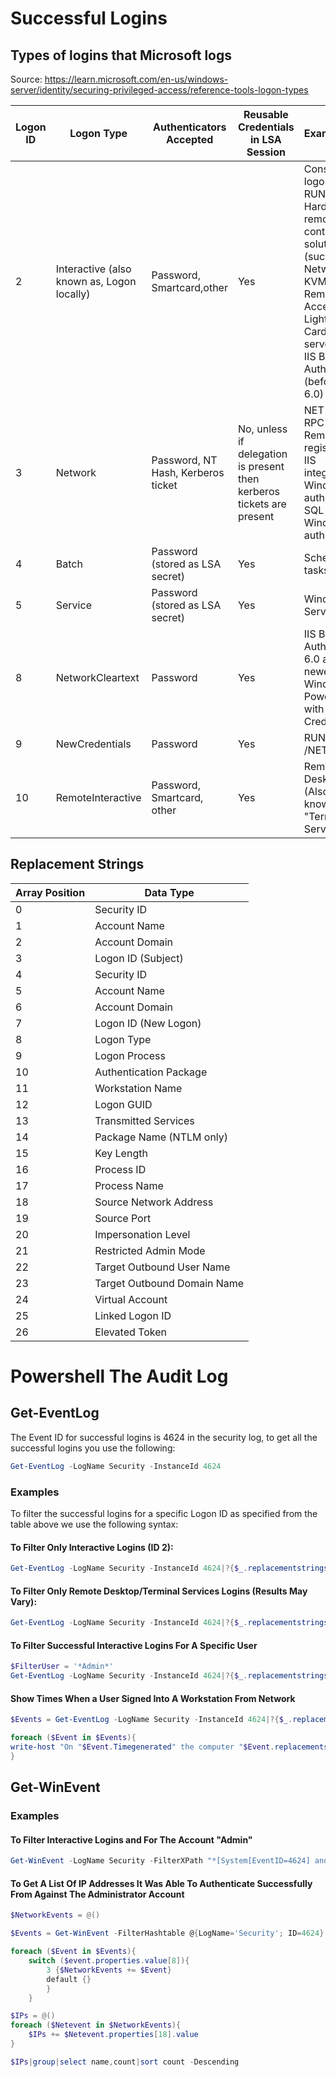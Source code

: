 # Successful Logins

## Types of logins that Microsoft logs

Source: https://learn.microsoft.com/en-us/windows-server/identity/securing-privileged-access/reference-tools-logon-types

|Logon ID|Logon Type|Authenticators Accepted|Reusable Credentials in LSA Session|Example(s)|
|---|---|---|---|---|
|2|Interactive (also known as, Logon locally)|Password, Smartcard,other|Yes|Console logon;<br />RUNAS;<br />Hardware remote control solutions (such as Network KVM or Remote Access / Lights-Out Card in server)<br />IIS Basic Auth (before IIS 6.0)|
|3|Network|Password, NT Hash, Kerberos ticket|No, unless if delegation is present then kerberos tickets are present|NET USE;<br />RPC calls;<br />Remote registry;<br />IIS integrated Windows auth;<br />SQL Windows auth;|
|4|Batch|Password (stored as LSA secret)|Yes|Scheduled tasks|
|5|Service|Password (stored as LSA secret)|Yes|Windows Service|
|8|NetworkCleartext|Password|Yes|IIS Basic Auth (IIS 6.0 and newer);<br />Windows PowerShell with CredSSP|
|9|NewCredentials|Password|Yes|RUNAS /NETWORK
|10|RemoteInteractive|Password, Smartcard, other|Yes|Remote Desktop (Also known as "Terminal Services")|

## Replacement Strings
|Array Position|Data Type|
|---|---|
|0|Security ID|
|1|Account Name|
|2|Account Domain|
|3|Logon ID (Subject)|
|4|Security ID|
|5|Account Name|
|6|Account Domain|
|7|Logon ID (New Logon)|
|8|Logon Type|
|9|Logon Process|
|10|Authentication Package|
|11|Workstation Name|
|12|Logon GUID|
|13|Transmitted Services|
|14|Package Name (NTLM only)|
|15|Key Length|
|16|Process ID|
|17|Process Name|
|18|Source Network Address|
|19|Source Port|
|20|Impersonation Level|
|21|Restricted Admin Mode|
|22|Target Outbound User Name|
|23|Target Outbound Domain Name|
|24|Virtual Account|
|25|Linked Logon ID|
|26|Elevated Token|

# Powershell The Audit Log

## Get-EventLog

The Event ID for successful logins is 4624 in the security log, to get all the successful logins you use the following:

```powershell
Get-EventLog -LogName Security -InstanceId 4624
```
### Examples
To filter the successful logins for a specific Logon ID as specified from the table above we use the following syntax:

#### To Filter Only Interactive Logins (ID 2):
```powershell
Get-EventLog -LogName Security -InstanceId 4624|?{$_.replacementstrings[8] -eq 2}
```
#### To Filter Only Remote Desktop/Terminal Services Logins (Results May Vary):
```powershell
Get-EventLog -LogName Security -InstanceId 4624|?{$_.replacementstrings[8] -eq 10}
```
#### To Filter Successful Interactive Logins For A Specific User
```powershell
$FilterUser = '*Admin*'
Get-EventLog -LogName Security -InstanceId 4624|?{$_.replacementstrings[8] -eq 2 -and $_.replacementstrings[5] -like $FilterUser}
```
#### Show Times When a User Signed Into A Workstation From Network
```powershell
$Events = Get-EventLog -LogName Security -InstanceId 4624|?{$_.replacementstrings[8] -eq 3}

foreach ($Event in $Events){
write-host "On "$Event.Timegenerated" the computer "$Event.replacementstrings[6]" was signed in under the account "$Event.replacementstrings[5]" from IP "$Event.replacementstrings[18]"!"
}
```

## Get-WinEvent

### Examples

#### To Filter Interactive Logins and For The Account "Admin"

```powershell
Get-WinEvent -LogName Security -FilterXPath "*[System[EventID=4624] and EventData[Data[@Name='LogonType']='2' and Data[@Name='TargetUserName']='admin']]"
```
#### To Get A List Of IP Addresses It Was Able To Authenticate Successfully From Against The Administrator Account

```powershell
$NetworkEvents = @()

$Events = Get-WinEvent -FilterHashtable @{LogName='Security'; ID=4624}| Where-Object { $_.Properties[5].value -eq "Administrator" }

foreach ($Event in $Events){
    switch ($event.properties.value[8]){
        3 {$NetworkEvents += $Event}
        default {}
        }
    }

$IPs = @()
foreach ($Netevent in $NetworkEvents){
    $IPs += $Netevent.properties[18].value
}

$IPs|group|select name,count|sort count -Descending
```
